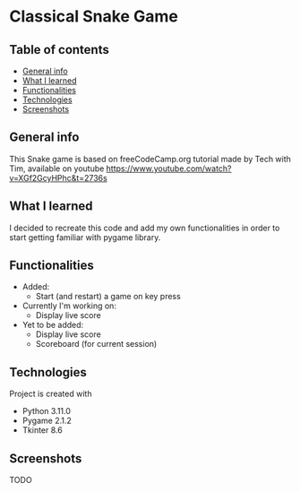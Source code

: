 # Classical Snake Game

## Table of contents
* [General info](#general-info)
* [What I learned](#what-i-learned)
* [Functionalities](#functionalities)
* [Technologies](#technologies)
* [Screenshots](#screenshots)

## General info
This Snake game is based on freeCodeCamp.org tutorial made by Tech with Tim, available on youtube
https://www.youtube.com/watch?v=XGf2GcyHPhc&t=2736s

## What I learned
I decided to recreate this code and add my own functionalities in order to start getting familiar with pygame library.

## Functionalities
* Added:
  - Start (and restart) a game on key press
* Currently I'm working on:
  - Display live score
* Yet to be added:
  - Display live score
  - Scoreboard (for current session)

## Technologies
Project is created with
* Python 3.11.0
* Pygame 2.1.2
* Tkinter 8.6

## Screenshots

TODO
